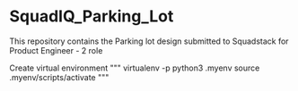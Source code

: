 # SquadIQ_Parking_Lot

This repository contains the Parking lot design submitted to Squadstack for Product Engineer - 2 role



Create virtual environment
"""
virtualenv -p python3 .myenv
source .myenv/scripts/activate
"""

